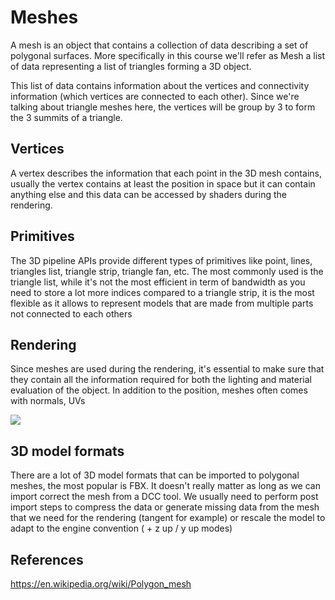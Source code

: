 # Meshes

A mesh is an object that contains a collection of data describing a set of polygonal surfaces. More specifically in this course we'll refer as Mesh a list of data representing a list of triangles forming a 3D object.

This list of data contains information about the vertices and connectivity information (which vertices are connected to each other). Since we're talking about triangle meshes here, the vertices will be group by 3 to form the 3 summits of a triangle.

## Vertices

A vertex describes the information that each point in the 3D mesh contains, usually the vertex contains at least the position in space but it can contain anything else and this data can be accessed by shaders during the rendering.

## Primitives

The 3D pipeline APIs provide different types of primitives like point, lines, triangles list, triangle strip, triangle fan, etc. The most commonly used is the triangle list, while it's not the most efficient in term of bandwidth as you need to store a lot more indices compared to a triangle strip, it is the most flexible as it allows to represent models that are made from multiple parts not connected to each others

## Rendering

Since meshes are used during the rendering, it's essential to make sure that they contain all the information required for both the lighting and material evaluation of the object. In addition to the position, meshes often comes with normals, UVs

![](Media/Recordings/Meshes%2000.gif)

## 3D model formats

There are a lot of 3D model formats that can be imported to polygonal meshes, the most popular is FBX. It doesn't really matter as long as we can import correct the mesh from a DCC tool. We usually need to perform post import steps to compress the data or generate missing data from the mesh that we need for the rendering (tangent for example) or rescale the model to adapt to the engine convention ( + z up / y up modes)

## References

https://en.wikipedia.org/wiki/Polygon_mesh
